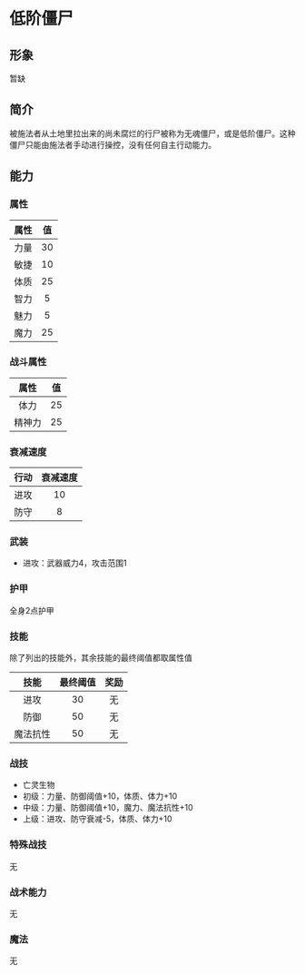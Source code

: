 # 低阶僵尸

## 形象

暂缺

## 简介

被施法者从土地里拉出来的尚未腐烂的行尸被称为无魂僵尸，或是低阶僵尸。这种僵尸只能由施法者手动进行操控，没有任何自主行动能力。

## 能力

### 属性

属性|值
:--:|:--:
力量|30
敏捷|10
体质|25
智力|5
魅力|5
魔力|25

### 战斗属性

属性|值
:--:|:--:
体力|25
精神力|25

### 衰减速度

行动|衰减速度
:--:|:--:
进攻|10
防守|8

### 武装

* 进攻：武器威力4，攻击范围1

### 护甲

全身2点护甲

### 技能

除了列出的技能外，其余技能的最终阈值都取属性值

技能|最终阈值|奖励
:--:|:--:|:--:
进攻|30|无
防御|50|无
魔法抗性|50|无

### 战技

* 亡灵生物
* 初级：力量、防御阈值+10，体质、体力+10
* 中级：力量、防御阈值+10，魔力、魔法抗性+10
* 上级：进攻、防守衰减-5，体质、体力+10

### 特殊战技

无

### 战术能力

无

### 魔法

无